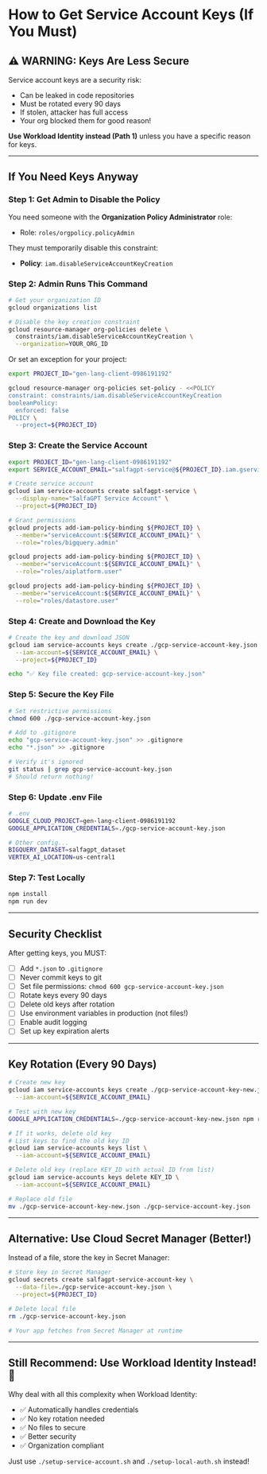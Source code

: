 # How to Get Service Account Keys (If You Must)

## ⚠️ WARNING: Keys Are Less Secure

Service account keys are a security risk:
- Can be leaked in code repositories
- Must be rotated every 90 days
- If stolen, attacker has full access
- Your org blocked them for good reason!

**Use Workload Identity instead (Path 1)** unless you have a specific reason for keys.

---

## If You Need Keys Anyway

### Step 1: Get Admin to Disable the Policy

You need someone with the **Organization Policy Administrator** role:
- Role: `roles/orgpolicy.policyAdmin`

They must temporarily disable this constraint:
- **Policy**: `iam.disableServiceAccountKeyCreation`

### Step 2: Admin Runs This Command

```bash
# Get your organization ID
gcloud organizations list

# Disable the key creation constraint
gcloud resource-manager org-policies delete \
  constraints/iam.disableServiceAccountKeyCreation \
  --organization=YOUR_ORG_ID
```

Or set an exception for your project:

```bash
export PROJECT_ID="gen-lang-client-0986191192"

gcloud resource-manager org-policies set-policy - <<POLICY
constraint: constraints/iam.disableServiceAccountKeyCreation
booleanPolicy:
  enforced: false
POLICY \
  --project=${PROJECT_ID}
```

### Step 3: Create the Service Account

```bash
export PROJECT_ID="gen-lang-client-0986191192"
export SERVICE_ACCOUNT_EMAIL="salfagpt-service@${PROJECT_ID}.iam.gserviceaccount.com"

# Create service account
gcloud iam service-accounts create salfagpt-service \
  --display-name="SalfaGPT Service Account" \
  --project=${PROJECT_ID}

# Grant permissions
gcloud projects add-iam-policy-binding ${PROJECT_ID} \
  --member="serviceAccount:${SERVICE_ACCOUNT_EMAIL}" \
  --role="roles/bigquery.admin"

gcloud projects add-iam-policy-binding ${PROJECT_ID} \
  --member="serviceAccount:${SERVICE_ACCOUNT_EMAIL}" \
  --role="roles/aiplatform.user"

gcloud projects add-iam-policy-binding ${PROJECT_ID} \
  --member="serviceAccount:${SERVICE_ACCOUNT_EMAIL}" \
  --role="roles/datastore.user"
```

### Step 4: Create and Download the Key

```bash
# Create the key and download JSON
gcloud iam service-accounts keys create ./gcp-service-account-key.json \
  --iam-account=${SERVICE_ACCOUNT_EMAIL} \
  --project=${PROJECT_ID}

echo "✅ Key file created: gcp-service-account-key.json"
```

### Step 5: Secure the Key File

```bash
# Set restrictive permissions
chmod 600 ./gcp-service-account-key.json

# Add to .gitignore
echo "gcp-service-account-key.json" >> .gitignore
echo "*.json" >> .gitignore

# Verify it's ignored
git status | grep gcp-service-account-key.json
# Should return nothing!
```

### Step 6: Update .env File

```bash
# .env
GOOGLE_CLOUD_PROJECT=gen-lang-client-0986191192
GOOGLE_APPLICATION_CREDENTIALS=./gcp-service-account-key.json

# Other config...
BIGQUERY_DATASET=salfagpt_dataset
VERTEX_AI_LOCATION=us-central1
```

### Step 7: Test Locally

```bash
npm install
npm run dev
```

---

## Security Checklist

After getting keys, you MUST:

- [ ] Add `*.json` to `.gitignore`
- [ ] Never commit keys to git
- [ ] Set file permissions: `chmod 600 gcp-service-account-key.json`
- [ ] Rotate keys every 90 days
- [ ] Delete old keys after rotation
- [ ] Use environment variables in production (not files!)
- [ ] Enable audit logging
- [ ] Set up key expiration alerts

---

## Key Rotation (Every 90 Days)

```bash
# Create new key
gcloud iam service-accounts keys create ./gcp-service-account-key-new.json \
  --iam-account=${SERVICE_ACCOUNT_EMAIL}

# Test with new key
GOOGLE_APPLICATION_CREDENTIALS=./gcp-service-account-key-new.json npm run dev

# If it works, delete old key
# List keys to find the old key ID
gcloud iam service-accounts keys list \
  --iam-account=${SERVICE_ACCOUNT_EMAIL}

# Delete old key (replace KEY_ID with actual ID from list)
gcloud iam service-accounts keys delete KEY_ID \
  --iam-account=${SERVICE_ACCOUNT_EMAIL}

# Replace old file
mv ./gcp-service-account-key-new.json ./gcp-service-account-key.json
```

---

## Alternative: Use Cloud Secret Manager (Better!)

Instead of a file, store the key in Secret Manager:

```bash
# Store key in Secret Manager
gcloud secrets create salfagpt-service-account-key \
  --data-file=./gcp-service-account-key.json \
  --project=${PROJECT_ID}

# Delete local file
rm ./gcp-service-account-key.json

# Your app fetches from Secret Manager at runtime
```

---

## Still Recommend: Use Workload Identity Instead! 🚀

Why deal with all this complexity when Workload Identity:
- ✅ Automatically handles credentials
- ✅ No key rotation needed
- ✅ No files to secure
- ✅ Better security
- ✅ Organization compliant

Just use `./setup-service-account.sh` and `./setup-local-auth.sh` instead!
